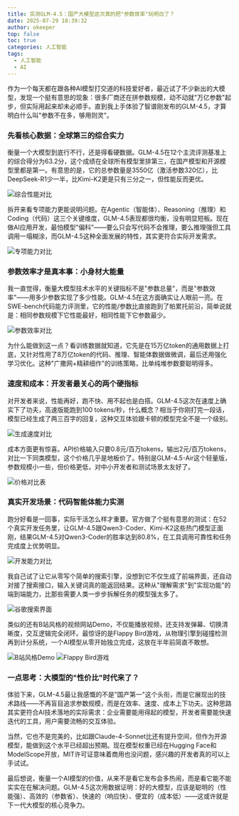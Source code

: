 ```yaml
---
title: 实测GLM-4.5：国产大模型这次真的把"参数效率"玩明白了？
date: 2025-07-29 18:39:32
author: okeeper
top: false
toc: true
categories: 人工智能
tags:
  - 人工智能
  - AI
---
```


作为一个每天都在跟各种AI模型打交道的科技爱好者，最近试了不少新出的大模型，发现一个挺有意思的现象：很多厂商还在拼参数规模，动不动就"万亿参数"起步，但实际用起来却未必顺手。直到我上手体验了智谱刚发布的GLM-4.5，才算明白什么叫"参数不在多，够用则灵"。


### 先看核心数据：全球第三的综合实力

衡量一个大模型到底行不行，还是得看硬数据。GLM-4.5在12个主流评测基准上的综合得分为63.2分，这个成绩在全球所有模型里排第三，在国产模型和开源模型里都是第一。有意思的是，它的总参数量是3550亿（激活参数320亿），比DeepSeek-R1少一半，比Kimi-K2更是只有三分之一，但性能反而更优。

![综合性能对比](https://okeeper-blog-images.oss-cn-hangzhou.aliyuncs.com/blog-images/202509/022acd99fbafcf40695e002f96322fa8.png)

拆开来看专项能力更能说明问题。在Agentic（智能体）、Reasoning（推理）和Coding（代码）这三个关键维度，GLM-4.5表现都很均衡，没有明显短板。现在做AI应用开发，最怕模型"偏科"——要么只会写代码不会推理，要么推理强但工具调用一塌糊涂，而GLM-4.5这种全面发展的特性，其实更符合实际开发需求。

![专项能力对比](https://okeeper-blog-images.oss-cn-hangzhou.aliyuncs.com/blog-images/202509/5f21ff61907b3b5c04e0016997cbfa21.png)


### 参数效率才是真本事：小身材大能量

我一直觉得，衡量大模型技术水平的关键指标不是"参数总量"，而是"参数效率"——用多少参数实现了多少性能。GLM-4.5在这方面确实让人眼前一亮。在SWE-bench代码能力评测里，它的性能/参数比直接跑到了帕累托前沿，简单说就是：相同参数规模下它性能最好，相同性能下它参数最少。

![参数效率对比](https://okeeper-blog-images.oss-cn-hangzhou.aliyuncs.com/blog-images/202509/9bac8c13b2a92c03a04e6ed6922a615c.png)

为什么能做到这一点？看训练数据就知道，它先是在15万亿token的通用数据上打底，又针对性用了8万亿token的代码、推理、智能体数据做微调，最后还用强化学习优化。这种"广撒网+精耕细作"的训练策略，比单纯堆参数要聪明得多。


### 速度和成本：开发者最关心的两个硬指标

对开发者来说，性能再好，跑不快、用不起也是白搭。GLM-4.5这次在速度上确实下了功夫，高速版能跑到100 tokens/秒，什么概念？相当于你刚打完一段话，模型已经生成了两三百字的回复，这种交互体验跟卡顿的模型完全不是一个级别。

![生成速度对比](https://okeeper-blog-images.oss-cn-hangzhou.aliyuncs.com/blog-images/202509/141526ad76ee7a6860860cccc9d6958f.jpg)

成本方面更有惊喜。API价格输入只要0.8元/百万tokens，输出2元/百万tokens，对比一下同类模型，这个价格几乎是地板价了。特别是GLM-4.5-Air这个轻量版，参数规模小一些，但价格更低，对中小开发者和测试场景太友好了。

![价格对比表](https://okeeper-blog-images.oss-cn-hangzhou.aliyuncs.com/blog-images/202509/9287a9aae56fa21ce5dfecf679213130.jpg)


### 真实开发场景：代码智能体能力实测

跑分好看是一回事，实际干活怎么样才重要。官方做了个挺有意思的测试：在52个真实开发任务里，让GLM-4.5跟Qwen3-Coder、Kimi-K2这些热门模型正面刚，结果GLM-4.5对Qwen3-Coder的胜率达到80.8%，在工具调用可靠性和任务完成度上优势明显。

![开发能力对比](https://okeeper-blog-images.oss-cn-hangzhou.aliyuncs.com/blog-images/202509/c57b2d1b61913c317f9f359580ab8c7c.jpg)

我自己试了让它从零写个简单的搜索引擎，没想到它不仅生成了前端界面，还自动对接了搜索接口，输入关键词真的能返回结果。这种从"理解需求"到"实现功能"的端到端能力，比那些需要人类一步步拆解任务的模型强太多了。

![谷歌搜索界面](https://okeeper-blog-images.oss-cn-hangzhou.aliyuncs.com/blog-images/202509/1c4e875c492b54339efca4df2e6cfc96.jpg)

类似的还有B站风格的视频网站Demo，不仅能播放视频，还支持发弹幕、切换清晰度，交互逻辑完全闭环。最惊讶的是Flappy Bird游戏，从物理引擎到碰撞检测再到计分系统，一个AI模型从零开始独立完成，这放在半年前简直不敢想。

![B站风格Demo](https://okeeper-blog-images.oss-cn-hangzhou.aliyuncs.com/blog-images/202509/406ece3fe817c267ebdcd63949f91e87.jpg)
![Flappy Bird游戏](https://okeeper-blog-images.oss-cn-hangzhou.aliyuncs.com/blog-images/202509/8d24db4c5d90a2d44daf9c0282963258.jpg)


### 一点思考：大模型的"性价比"时代来了？

体验下来，GLM-4.5最让我感慨的不是"国产第一"这个头衔，而是它展现出的技术路线——不再盲目追求参数规模，而是在效率、速度、成本上下功夫。这种思路其实更符合AI技术落地的实际需求：企业需要能用得起的模型，开发者需要能快速迭代的工具，用户需要流畅的交互体验。

当然，它也不是完美的，比如跟Claude-4-Sonnet比还有提升空间，但作为开源模型，能做到这个水平已经超出预期。现在模型权重已经在Hugging Face和ModelScope开放，MIT许可证意味着商用也没问题，感兴趣的开发者真的可以上手试试。

最后想说，衡量一个AI模型的价值，从来不是看它发布会多热闹，而是看它能不能实实在在解决问题。GLM-4.5这次用数据证明：好的大模型，应该是聪明的（性能强）、高效的（参数省）、快速的（响应快）、便宜的（成本低）——这或许就是下一代大模型的核心竞争力。